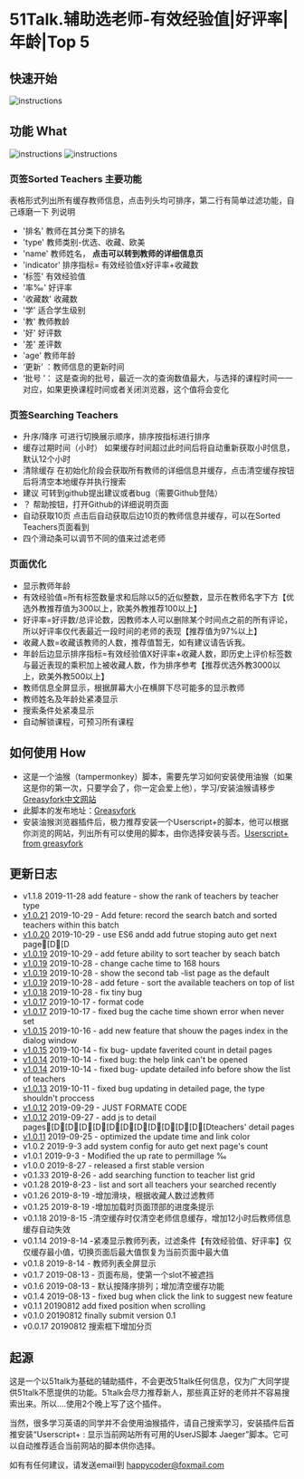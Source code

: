 # 51Talk.辅助选老师-有效经验值|好评率|年龄|Top 5
## 快速开始

![instructions](https://raw.githubusercontent.com/niubilityfrontend/userscripts/master/hunttingteacheron51talk/quickstart.png)

## 功能 What

![instructions](https://raw.githubusercontent.com/niubilityfrontend/userscripts/master/hunttingteacheron51talk/Instructions.png)
![instructions](https://raw.githubusercontent.com/niubilityfrontend/userscripts/master/hunttingteacheron51talk/Instructions2.png)

### 页签Sorted Teachers **主要功能**
表格形式列出所有缓存教师信息，点击列头均可排序，第二行有简单过滤功能，自己琢磨一下
列说明
- '排名' 教师在其分类下的排名
- 'type' 教师类别-优选、收藏、欧美
- 'name' 教师姓名， **点击可以转到教师的详细信息页**
- 'indicator' 排序指标= 有效经验值x好评率+收藏数
- '标签' 有效经验值
- '率‰' 好评率
- '收藏数' 收藏数
- '学' 适合学生级别
- '教' 教师教龄
- '好' 好评数
- '差' 差评数
- 'age' 教师年龄
- ‘更新’ ：教师信息的更新时间
- ‘批号 ’： 这是查询的批号，最近一次的查询数值最大，与选择的课程时间一一对应，如果更换课程时间或者关闭浏览器，这个值将会变化

### 页签Searching Teachers
 - 升序/降序 可进行切换展示顺序，排序按指标进行排序
 - 缓存过期时间（小时） 如果缓存时间超过此时间后将自动重新获取小时信息，默认12个小时
 - 清除缓存 在初始化阶段会获取所有教师的详细信息并缓存，点击清空缓存按钮后将清空本地缓存并执行搜索
 - 建议 可转到github提出建议或者bug（需要Github登陆）
 - ？ 帮助按钮，打开Github的详细说明页面
 - 自动获取10页 点击后自动获取后边10页的教师信息并缓存，可以在Sorted Teachers页面看到
 - 四个滑动条可以调节不同的值来过滤老师 

### 页面优化
- 显示教师年龄
- 有效经验值=所有标签数量求和后除以5的近似整数，显示在教师名字下方【优选外教推荐值为300以上，欧美外教推荐100以上】
- 好评率=好评数/总评论数，因教师本人可以删除某个时间点之前的所有评论，所以好评率仅代表最近一段时间的老师的表现【推荐值为97%以上】
- 收藏人数=收藏该教师的人数，推荐值暂无，如有建议请告诉我。
- 年龄后边显示排序指标=有效经验值X好评率+收藏人数，即历史上评价标签数与最近表现的乘积加上被收藏人数，作为排序参考【推荐优选外教3000以上，欧美外教500以上】
- 教师信息全屏显示，根据屏幕大小在横屏下尽可能多的显示教师
- 教师姓名及年龄处紧凑显示
- 搜索条件处紧凑显示
- 自动解锁课程，可预习所有课程

## 如何使用 How
- 这是一个油猴（tampermonkey）脚本，需要先学习如何安装使用油猴（如果这是你的第一次，只要学会了，你一定会爱上他），学习/安装油猴请移步[Greasyfork中文网站](https://greasyfork.org/zh-CN)
- 此脚本的发布地址：[Greasyfork](https://greasyfork.org/zh-CN/scripts/388276-%E8%BE%85%E5%8A%A9%E9%80%89%E8%80%81%E5%B8%88-%E6%9C%89%E6%95%88%E7%BB%8F%E9%AA%8C%E5%80%BC-%E5%A5%BD%E8%AF%84%E7%8E%87-%E5%B9%B4%E9%BE%84-top-5)
- 安装油猴浏览器插件后，极力推荐安装一个Userscript+的脚本，他可以根据你浏览的网站，列出所有可以使用的脚本，由你选择安装与否。[Userscript+ from greasyfork](https://greasyfork.org/zh-CN/scripts/24508-userscript-show-site-all-userjs)

## 更新日志
- v1.1.8 2019-11-28 add feature - show the rank of teachers by teacher type
- [v1.0.21](https://greasyfork.org/zh-CN/scripts/388276-51talk选择最好最合适的老师-经验-好评率-年龄-收藏数?version=744811) 2019-10-29 - Add feture: record the search batch and sorted teachers within this batch
-   [v1.0.20](https://greasyfork.org/zh-CN/scripts/388276-51talk选择最好最合适的老师-经验-好评率-年龄-收藏数?version=744806) 2019-10-29 - use ES6 andd add futrue stoping auto get next page[D[D
-   [v1.0.19](https://greasyfork.org/zh-CN/scripts/388276-51talk选择最好最合适的老师-经验-好评率-年龄-收藏数?version=744800) 2019-10-29 - add feture ability to sort teacher by seach batch
-   [v1.0.19](https://greasyfork.org/zh-CN/scripts/388276-51talk选择最好最合适的老师-经验-好评率-年龄-收藏数?version=744580) 2019-10-28 - change cache time to 168 hours
-   [v1.0.19](https://greasyfork.org/zh-CN/scripts/388276-51talk选择最好最合适的老师-经验-好评率-年龄-收藏数?version=744579) 2019-10-28 - show the second tab -list page as the default
-   [v1.0.19](https://greasyfork.org/zh-CN/scripts/388276-51talk选择最好最合适的老师-经验-好评率-年龄-收藏数?version=744573) 2019-10-28 - add feture - sort the available teachers on top of list
-   [v1.0.18](https://greasyfork.org/zh-CN/scripts/388276-51talk选择最好最合适的老师-经验-好评率-年龄-收藏数?version=744545) 2019-10-28 - fix tiny bug
-   [v1.0.17](https://greasyfork.org/zh-CN/scripts/388276-51talk选择最好最合适的老师-经验-好评率-年龄-收藏数?version=741521) 2019-10-17 - format code
-   [v1.0.17](https://greasyfork.org/zh-CN/scripts/388276-51talk选择最好最合适的老师-经验-好评率-年龄-收藏数?version=741520) 2019-10-17 - fixed bug the cache time shown error when never set
-   [v1.0.15](https://greasyfork.org/zh-CN/scripts/388276-51talk选择最好最合适的老师-经验-好评率-年龄-收藏数?version=741219) 2019-10-16 - add new feature that shouw the pages index in the dialog window
-   [v1.0.15](https://greasyfork.org/zh-CN/scripts/388276-51talk选择最好最合适的老师-经验-好评率-年龄-收藏数?version=740726) 2019-10-14 - fix bug- update faverited count in detail pages
-   [v1.0.14](https://greasyfork.org/zh-CN/scripts/388276-51talk选择最好最合适的老师-经验-好评率-年龄-收藏数?version=740703) 2019-10-14 - fixed bug: the help link can't be opened
-   [v1.0.14](https://greasyfork.org/zh-CN/scripts/388276-51talk选择最好最合适的老师-经验-好评率-年龄-收藏数?version=740693) 2019-10-14 - fixed bug- update detailed info before show the list of teachers
-   [v1.0.13](https://greasyfork.org/zh-CN/scripts/388276-51talk选择最好最合适的老师-经验-好评率-年龄-收藏数?version=739840) 2019-10-11 - fixed bug updating in detailed page, the type shouldn't proccess
-   [v1.0.12](https://greasyfork.org/zh-CN/scripts/388276-51talk选择最好最合适的老师-经验-好评率-年龄-收藏数?version=736801) 2019-09-29 - JUST FORMATE CODE
-   [v1.0.12](https://greasyfork.org/zh-CN/scripts/388276-51talk选择最好最合适的老师-经验-好评率-年龄-收藏数?version=736416) 2019-09-27 - add js to detail pages[D[D[D[D[D[D[D[D[D[D[D[Dteachers' detail pages
-   [v1.0.11](https://greasyfork.org/zh-CN/scripts/388276-51talk选择最好最合适的老师-经验-好评率-年龄-收藏数?version=735823) 2019-09-25 - optimized the update time and link color
- v1.0.2 2019-9-3 add system config for auto get next page's count
- v1.0.1 2019-9-3 - Modified the up rate to permillage ‰
- v1.0.0 2019-8-27 - released a first stable version 
- v0.1.33 2019-8-26 - add searching function to teacher list grid
- v0.1.28 2019-8-23 - list and sort all teachers your searched recently
- v0.1.26 2019-8-19 -增加滑块，根据收藏人数过滤教师
- v0.1.25 2019-8-19 -增加加载时页面顶部的进度条提示
- v0.1.18 2019-8-15 -清空缓存时仅清空老师信息缓存，增加12小时后教师信息缓存自动失效
- v0.1.14 2019-8-14 -紧凑显示教师列表，过滤条件【有效经验值、好评率】仅仅缓存最小值，切换页面后最大值恢复为当前页面中最大值
- v0.1.8 2019-8-14 - 教师列表全屏显示
- v0.1.7 2019-08-13 - 页面布局，使第一个slot不被遮挡
- v0.1.6 2019-08-13 - 默认按降序排列；增加清空缓存功能
- v0.1.4 2019-08-13 - fixed bug when click the link to suggest new feature
- v0.1.1 20190812 add fixed position when scrolling
- v0.1.0 20190812 finally submit version 0.1
- v0.0.17 20190812 搜索框下增加分页

## 起源
这是一个以51talk为基础的辅助插件，不会更改51talk任何信息，仅为广大同学提供51talk不愿提供的功能。51talk会尽力推荐新人，那些真正好的老师并不容易搜索出来。所以....使用2个晚上写了这个插件。

当然，很多学习英语的同学并不会使用油猴插件，请自己搜索学习，安装插件后首推安装“Userscript+ : 显示当前网站所有可用的UserJS脚本 Jaeger”脚本。它可以自动推荐适合当前网站的脚本供你选择。

如有有任何建议，请发送email到 happycoder@foxmail.com
